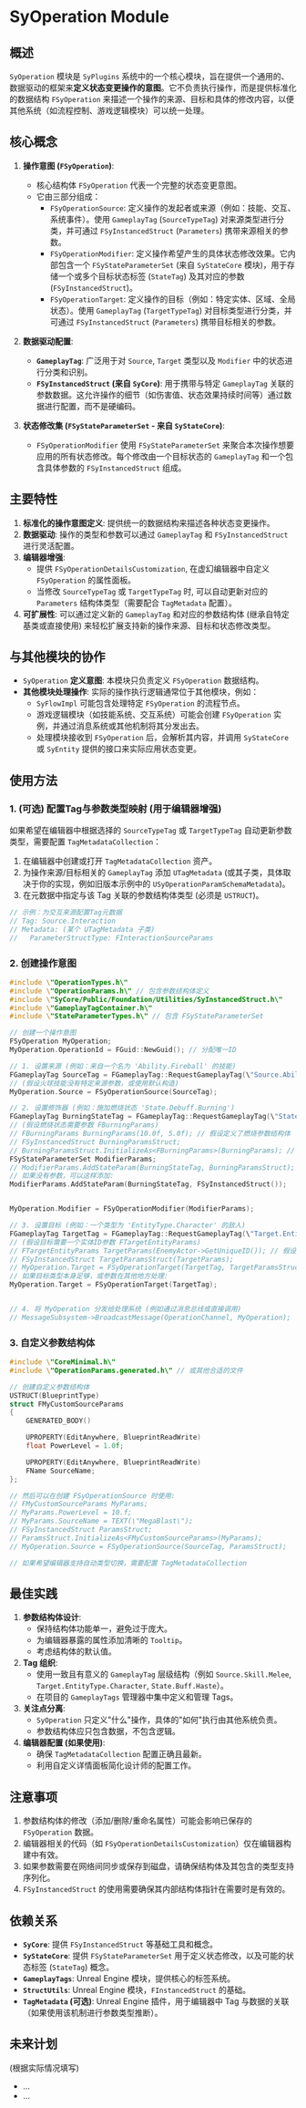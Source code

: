 # SyOperation Module

## 概述

`SyOperation` 模块是 `SyPlugins` 系统中的一个核心模块，旨在提供一个通用的、数据驱动的框架来**定义状态变更操作的意图**。它不负责执行操作，而是提供标准化的数据结构 `FSyOperation` 来描述一个操作的来源、目标和具体的修改内容，以便其他系统（如流程控制、游戏逻辑模块）可以统一处理。

## 核心概念

1.  **操作意图 (`FSyOperation`)**:
    *   核心结构体 `FSyOperation` 代表一个完整的状态变更意图。
    *   它由三部分组成：
        *   `FSyOperationSource`: 定义操作的发起者或来源（例如：技能、交互、系统事件）。使用 `GameplayTag` (`SourceTypeTag`) 对来源类型进行分类，并可通过 `FSyInstancedStruct` (`Parameters`) 携带来源相关的参数。
        *   `FSyOperationModifier`: 定义操作希望产生的具体状态修改效果。它内部包含一个 `FSyStateParameterSet` (来自 `SyStateCore` 模块)，用于存储一个或多个目标状态标签 (`StateTag`) 及其对应的参数 (`FSyInstancedStruct`)。
        *   `FSyOperationTarget`: 定义操作的目标（例如：特定实体、区域、全局状态）。使用 `GameplayTag` (`TargetTypeTag`) 对目标类型进行分类，并可通过 `FSyInstancedStruct` (`Parameters`) 携带目标相关的参数。

2.  **数据驱动配置**:
    *   **`GameplayTag`**: 广泛用于对 `Source`, `Target` 类型以及 `Modifier` 中的状态进行分类和识别。
    *   **`FSyInstancedStruct` (来自 `SyCore`)**: 用于携带与特定 `GameplayTag` 关联的参数数据。这允许操作的细节（如伤害值、状态效果持续时间等）通过数据进行配置，而不是硬编码。

3.  **状态修改集 (`FSyStateParameterSet` - 来自 `SyStateCore`)**:
    *   `FSyOperationModifier` 使用 `FSyStateParameterSet` 来聚合本次操作想要应用的所有状态修改。每个修改由一个目标状态的 `GameplayTag` 和一个包含具体参数的 `FSyInstancedStruct` 组成。

## 主要特性

1.  **标准化的操作意图定义**: 提供统一的数据结构来描述各种状态变更操作。
2.  **数据驱动**: 操作的类型和参数可以通过 `GameplayTag` 和 `FSyInstancedStruct` 进行灵活配置。
3.  **编辑器增强**:
    *   提供 `FSyOperationDetailsCustomization`, 在虚幻编辑器中自定义 `FSyOperation` 的属性面板。
    *   当修改 `SourceTypeTag` 或 `TargetTypeTag` 时, 可以自动更新对应的 `Parameters` 结构体类型（需要配合 `TagMetadata` 配置）。
4.  **可扩展性**: 可以通过定义新的 `GameplayTag` 和对应的参数结构体 (继承自特定基类或直接使用) 来轻松扩展支持新的操作来源、目标和状态修改类型。

## 与其他模块的协作

*   `SyOperation` **定义意图**: 本模块只负责定义 `FSyOperation` 数据结构。
*   **其他模块处理操作**: 实际的操作执行逻辑通常位于其他模块，例如：
    *   `SyFlowImpl` 可能包含处理特定 `FSyOperation` 的流程节点。
    *   游戏逻辑模块（如技能系统、交互系统）可能会创建 `FSyOperation` 实例，并通过消息系统或其他机制将其分发出去。
    *   处理模块接收到 `FSyOperation` 后，会解析其内容，并调用 `SyStateCore` 或 `SyEntity` 提供的接口来实际应用状态变更。

## 使用方法

### 1. (可选) 配置Tag与参数类型映射 (用于编辑器增强)

如果希望在编辑器中根据选择的 `SourceTypeTag` 或 `TargetTypeTag` 自动更新参数类型，需要配置 `TagMetadataCollection`：

1.  在编辑器中创建或打开 `TagMetadataCollection` 资产。
2.  为操作来源/目标相关的 `GameplayTag` 添加 `UTagMetadata` (或其子类，具体取决于你的实现，例如旧版本示例中的 `USyOperationParamSchemaMetadata`)。
3.  在元数据中指定与该 Tag 关联的参数结构体类型 (必须是 `USTRUCT`)。

```cpp
// 示例：为交互来源配置Tag元数据
// Tag: Source.Interaction
// Metadata: (某个 UTagMetadata 子类)
//   ParameterStructType: FInteractionSourceParams
```

### 2. 创建操作意图

```cpp
#include \"OperationTypes.h\"
#include \"OperationParams.h\" // 包含参数结构体定义
#include \"SyCore/Public/Foundation/Utilities/SyInstancedStruct.h\"
#include \"GameplayTagContainer.h\"
#include \"StateParameterTypes.h\" // 包含 FSyStateParameterSet

// 创建一个操作意图
FSyOperation MyOperation;
MyOperation.OperationId = FGuid::NewGuid(); // 分配唯一ID

// 1. 设置来源 (例如：来自一个名为 'Ability.Fireball' 的技能)
FGameplayTag SourceTag = FGameplayTag::RequestGameplayTag(\"Source.Ability.Fireball\");
// (假设火球技能没有特定来源参数，或使用默认构造)
MyOperation.Source = FSyOperationSource(SourceTag);

// 2. 设置修饰器 (例如：施加燃烧状态 'State.Debuff.Burning')
FGameplayTag BurningStateTag = FGameplayTag::RequestGameplayTag(\"State.Debuff.Burning\");
// (假设燃烧状态需要参数 FBurningParams)
// FBurningParams BurningParams(10.0f, 5.0f); // 假设定义了燃烧参数结构体
// FSyInstancedStruct BurningParamsStruct;
// BurningParamsStruct.InitializeAs<FBurningParams>(BurningParams); // 用具体参数初始化
FSyStateParameterSet ModifierParams;
// ModifierParams.AddStateParam(BurningStateTag, BurningParamsStruct);
// 如果没有参数，可以这样添加:
ModifierParams.AddStateParam(BurningStateTag, FSyInstancedStruct());


MyOperation.Modifier = FSyOperationModifier(ModifierParams);

// 3. 设置目标 (例如：一个类型为 'EntityType.Character' 的敌人)
FGameplayTag TargetTag = FGameplayTag::RequestGameplayTag(\"Target.EntityType.Character\");
// (假设目标需要一个实体ID参数 FTargetEntityParams)
// FTargetEntityParams TargetParams(EnemyActor->GetUniqueID()); // 假设定义了目标参数
// FSyInstancedStruct TargetParamsStruct(TargetParams);
// MyOperation.Target = FSyOperationTarget(TargetTag, TargetParamsStruct);
// 如果目标类型本身足够，或参数在其他地方处理:
MyOperation.Target = FSyOperationTarget(TargetTag);


// 4. 将 MyOperation 分发给处理系统 (例如通过消息总线或直接调用)
// MessageSubsystem->BroadcastMessage(OperationChannel, MyOperation);
```

### 3. 自定义参数结构体

```cpp
#include \"CoreMinimal.h\"
#include \"OperationParams.generated.h\" // 或其他合适的文件

// 创建自定义参数结构体
USTRUCT(BlueprintType)
struct FMyCustomSourceParams
{
    GENERATED_BODY()

    UPROPERTY(EditAnywhere, BlueprintReadWrite)
    float PowerLevel = 1.0f;

    UPROPERTY(EditAnywhere, BlueprintReadWrite)
    FName SourceName;
};

// 然后可以在创建 FSyOperationSource 时使用:
// FMyCustomSourceParams MyParams;
// MyParams.PowerLevel = 10.f;
// MyParams.SourceName = TEXT(\"MegaBlast\");
// FSyInstancedStruct ParamsStruct;
// ParamsStruct.InitializeAs<FMyCustomSourceParams>(MyParams);
// MyOperation.Source = FSyOperationSource(SourceTag, ParamsStruct);

// 如果希望编辑器支持自动类型切换，需要配置 TagMetadataCollection
```

## 最佳实践

1.  **参数结构体设计**:
    *   保持结构体功能单一，避免过于庞大。
    *   为编辑器暴露的属性添加清晰的 `Tooltip`。
    *   考虑结构体的默认值。
2.  **Tag 组织**:
    *   使用一致且有意义的 `GameplayTag` 层级结构（例如 `Source.Skill.Melee`, `Target.EntityType.Character`, `State.Buff.Haste`）。
    *   在项目的 `GameplayTags` 管理器中集中定义和管理 Tags。
3.  **关注点分离**:
    *   `SyOperation` 只定义"什么"操作，具体的"如何"执行由其他系统负责。
    *   参数结构体应只包含数据，不包含逻辑。
4.  **编辑器配置 (如果使用)**:
    *   确保 `TagMetadataCollection` 配置正确且最新。
    *   利用自定义详情面板简化设计师的配置工作。

## 注意事项

1.  参数结构体的修改（添加/删除/重命名属性）可能会影响已保存的 `FSyOperation` 数据。
2.  编辑器相关的代码（如 `FSyOperationDetailsCustomization`）仅在编辑器构建中有效。
3.  如果参数需要在网络间同步或保存到磁盘，请确保结构体及其包含的类型支持序列化。
4.  `FSyInstancedStruct` 的使用需要确保其内部结构体指针在需要时是有效的。

## 依赖关系

*   **`SyCore`**: 提供 `FSyInstancedStruct` 等基础工具和概念。
*   **`SyStateCore`**: 提供 `FSyStateParameterSet` 用于定义状态修改，以及可能的状态标签 (`StateTag`) 概念。
*   **`GameplayTags`**: Unreal Engine 模块，提供核心的标签系统。
*   **`StructUtils`**: Unreal Engine 模块，`FInstancedStruct` 的基础。
*   **`TagMetadata` (可选)**: Unreal Engine 插件，用于编辑器中 Tag 与数据的关联（如果使用该机制进行参数类型推断）。

## 未来计划

(根据实际情况填写)
*   ...
*   ...